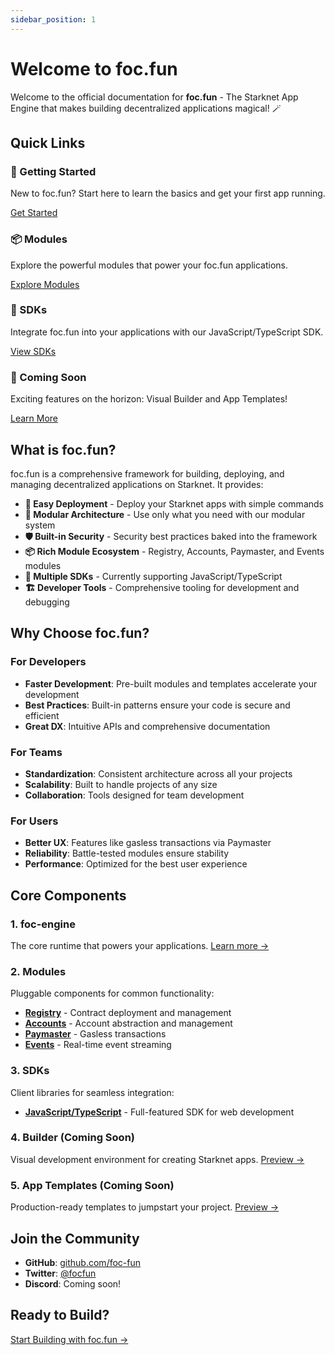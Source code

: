 ```yaml
---
sidebar_position: 1
---
```


# Welcome to foc.fun

Welcome to the official documentation for **foc.fun** - The Starknet App Engine that makes building decentralized applications magical! 🪄

## Quick Links

<div className="row">
  <div className="col col--6">
    <div className="card">
      <div className="card__header">
        <h3>🚀 Getting Started</h3>
      </div>
      <div className="card__body">
        <p>New to foc.fun? Start here to learn the basics and get your first app running.</p>
      </div>
      <div className="card__footer">
        <a className="button button--primary button--block" href="/docs/getting-started/intro">Get Started</a>
      </div>
    </div>
  </div>
  <div className="col col--6">
    <div className="card">
      <div className="card__header">
        <h3>📦 Modules</h3>
      </div>
      <div className="card__body">
        <p>Explore the powerful modules that power your foc.fun applications.</p>
      </div>
      <div className="card__footer">
        <a className="button button--primary button--block" href="/docs/modules/registry">Explore Modules</a>
      </div>
    </div>
  </div>
</div>

<div className="row margin-top--lg">
  <div className="col col--6">
    <div className="card">
      <div className="card__header">
        <h3>🔧 SDKs</h3>
      </div>
      <div className="card__body">
        <p>Integrate foc.fun into your applications with our JavaScript/TypeScript SDK.</p>
      </div>
      <div className="card__footer">
        <a className="button button--primary button--block" href="/docs/sdks/js-ts">View SDKs</a>
      </div>
    </div>
  </div>
  <div className="col col--6">
    <div className="card">
      <div className="card__header">
        <h3>🎨 Coming Soon</h3>
      </div>
      <div className="card__body">
        <p>Exciting features on the horizon: Visual Builder and App Templates!</p>
      </div>
      <div className="card__footer">
        <a className="button button--secondary button--block" href="/docs/builder/teaser">Learn More</a>
      </div>
    </div>
  </div>
</div>

## What is foc.fun?

foc.fun is a comprehensive framework for building, deploying, and managing decentralized applications on Starknet. It provides:

- **🚀 Easy Deployment** - Deploy your Starknet apps with simple commands
- **🔧 Modular Architecture** - Use only what you need with our modular system
- **🛡️ Built-in Security** - Security best practices baked into the framework
- **📦 Rich Module Ecosystem** - Registry, Accounts, Paymaster, and Events modules
- **🔌 Multiple SDKs** - Currently supporting JavaScript/TypeScript
- **🏗️ Developer Tools** - Comprehensive tooling for development and debugging

## Why Choose foc.fun?

### For Developers
- **Faster Development**: Pre-built modules and templates accelerate your development
- **Best Practices**: Built-in patterns ensure your code is secure and efficient
- **Great DX**: Intuitive APIs and comprehensive documentation

### For Teams
- **Standardization**: Consistent architecture across all your projects
- **Scalability**: Built to handle projects of any size
- **Collaboration**: Tools designed for team development

### For Users
- **Better UX**: Features like gasless transactions via Paymaster
- **Reliability**: Battle-tested modules ensure stability
- **Performance**: Optimized for the best user experience

## Core Components

### 1. foc-engine
The core runtime that powers your applications. [Learn more →](https://github.com/foc-fun/foc-engine)

### 2. Modules
Pluggable components for common functionality:
- **[Registry](./modules/registry)** - Contract deployment and management
- **[Accounts](./modules/accounts)** - Account abstraction and management
- **[Paymaster](./modules/paymaster)** - Gasless transactions
- **[Events](./modules/events)** - Real-time event streaming

### 3. SDKs
Client libraries for seamless integration:
- **[JavaScript/TypeScript](./sdks/js-ts)** - Full-featured SDK for web development

### 4. Builder (Coming Soon)
Visual development environment for creating Starknet apps. [Preview →](./builder/teaser)

### 5. App Templates (Coming Soon)
Production-ready templates to jumpstart your project. [Preview →](./app-templates/teaser)

## Join the Community

- **GitHub**: [github.com/foc-fun](https://github.com/foc-fun)
- **Twitter**: [@focfun](https://x.com/focfun)
- **Discord**: Coming soon!

## Ready to Build?

<div className="margin-top--lg">
  <a className="button button--primary button--lg" href="/docs/getting-started/intro">
    Start Building with foc.fun →
  </a>
</div>